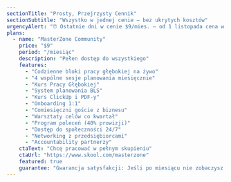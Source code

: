 ```yaml
---
sectionTitle: "Prosty, Przejrzysty Cennik"
sectionSubtitle: "Wszystko w jednej cenie — bez ukrytych kosztów"
urgencyAlert: "⏰ Ostatnie dni w cenie $9/mies. — od 1 listopada cena wzrasta do $14 (+56%)"
plans:
  - name: "MasterZone Community"
    price: "$9"
    period: "/miesiąc"
    description: "Pełen dostęp do wszystkiego"
    features:
      - "Codzienne bloki pracy głębokiej na żywo"
      - "4 wspólne sesje planowania miesięcznie"
      - "Kurs Pracy Głębokiej"
      - "System planowania BLS"
      - "Kurs ClickUp i PDF-y"
      - "Onboarding 1:1"
      - "Comiesięczni goście z biznesu"
      - "Warsztaty celów co kwartał"
      - "Program poleceń (40% prowizji)"
      - "Dostęp do społeczności 24/7"
      - "Networking z przedsiębiorcami"
      - "Accountability partnerzy"
    ctaText: "Chcę pracować w pełnym skupieniu"
    ctaUrl: "https://www.skool.com/masterzone"
    featured: true
    guarantee: "Gwarancja satysfakcji: Jeśli po miesiącu nie zobaczysz różnicy — zwrot pieniędzy."
---
```

